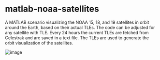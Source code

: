 # matlab-noaa-satellites
A MATLAB scenario visualizing the NOAA 15, 18, and 19 satellites in orbit around the Earth, based on their actual TLEs.
The code can be adjusted for any satellite with TLE. Every 24 hours the current TLEs are fetched from Celestrak and are saved in a text file. The TLEs are used to generate the orbit visualization of the satellites.


![image](https://github.com/user-attachments/assets/5cc872da-50e4-4b49-b581-316056937142)
